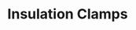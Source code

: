 ---
title: "Insulation Clamps"
description : "this is a meta description"
draft: false
image: "/images/products/insulationClamps/insulationClamp(FM-132R).png"
---
